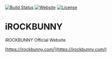 [![Build Status](https://travis-ci.org/iROCKBUNNY/iROCKBUNNY.svg)](https://travis-ci.org/iROCKBUNNY/iROCKBUNNY)
[![Website](https://img.shields.io/website-up-down-green-red/https/irockbunny.com.svg)](https://irockbunny.com/)
[![License](https://img.shields.io/badge/license-CC4.0%20BY--NC--ND-orange.svg)](/blob/master/LICENSE)

# iROCKBUNNY
iROCKBUNNY Official Website

[https://irockbunny.com/](https://irockbunny.com/)

